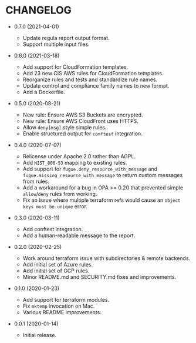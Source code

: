 # CHANGELOG

 -  0.7.0 (2021-04-01)
     *  Update regula report output format.
     *  Support multiple input files.

 -  0.6.0 (2021-03-18)
     *  Add support for CloudFormation templates.
     *  Add 23 new CIS AWS rules for CloudFormation templates.
     *  Reorganize rules and tests and standardize rule names.
     *  Update control and compliance family names to new format.
     *  Add a Dockerfile.

 -  0.5.0 (2020-08-21)
     *  New rule: Ensure AWS S3 Buckets are encrypted.
     *  New rule: Ensure AWS CloudFront uses HTTPS.
     *  Allow `deny[msg]` style simple rules.
     *  Enable structured output for `conftest` integration.

 -  0.4.0 (2020-07-07)
     *  Relicense under Apache 2.0 rather than AGPL.
     *  Add `NIST_800-53` mapping to existing rules.
     *  Add support for `fugue.deny_resource_with_message` and
        `fugue.missing_resource_with_message` to return custom messages from
        rules.
     *  Add a workaround for a bug in OPA >= 0.20 that prevented simple
        `allow`/`deny` rules from working.
     *  Fix an issue where multiple terraform refs would cause an
        `object keys must be unique` error.

 -  0.3.0 (2020-03-11)
     *  Add conftest integration.
     *  Add a human-readable message to the report.

 -  0.2.0 (2020-02-25)
     *  Work around terraform issue with subdirectories & remote backends.
     *  Add initial set of Azure rules.
     *  Add initial set of GCP rules.
     *  Minor README.md and SECURITY.md fixes and improvements.

 -  0.1.0 (2020-01-23)
     *  Add support for terraform modules.
     *  Fix `mktemp` invocation on Mac.
     *  Various README improvements.

 -  0.0.1 (2020-01-14)
     *  Initial release.
